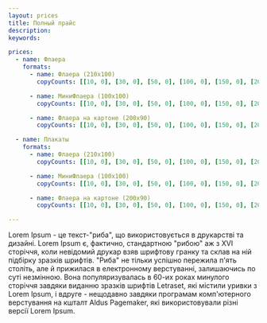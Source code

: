 ```yaml
---
layout: prices
title: Полный прайс 
description:
keywords:

prices:
  - name: Флаера
    formats:
      - name: Флаера (210х100)
        copyCounts: [[10, 0], [30, 0], [50, 0], [100, 0], [150, 0], [200, 0], [1000, 330]]

      - name: МиниФлаера (100х100)
        copyCounts: [[10, 0], [30, 0], [50, 0], [100, 0], [150, 0], [200, 0], [1000, 330]]

      - name: Флаера на картоне (200х90)
        copyCounts: [[10, 0], [30, 0], [50, 0], [100, 0], [150, 0], [200, 0], [1000, 330]]

  - name: Плакаты
    formats:
      - name: Флаера (210х100)
        copyCounts: [[10, 0], [30, 0], [50, 0], [100, 0], [150, 0], [200, 0], [1000, 330]]

      - name: МиниФлаера (100х100)
        copyCounts: [[10, 0], [30, 0], [50, 0], [100, 0], [150, 0], [200, 0], [1000, 330]]

      - name: Флаера на картоне (200х90)
        copyCounts: [[10, 0], [30, 0], [50, 0], [100, 0], [150, 0], [200, 0], [1000, 330]]

---
```


Lorem Ipsum - це текст-"риба", що використовується в друкарстві та дизайні. Lorem Ipsum є, фактично, стандартною "рибою" аж з XVI сторіччя, коли невідомий друкар взяв шрифтову гранку та склав на ній підбірку зразків шрифтів. "Риба" не тільки успішно пережила п'ять століть, але й прижилася в електронному верстуванні, залишаючись по суті незмінною. Вона популяризувалась в 60-их роках минулого сторіччя завдяки виданню зразків шрифтів Letraset, які містили уривки з Lorem Ipsum, і вдруге - нещодавно завдяки програмам комп'ютерного верстування на кшталт Aldus Pagemaker, які використовували різні версії Lorem Ipsum.
